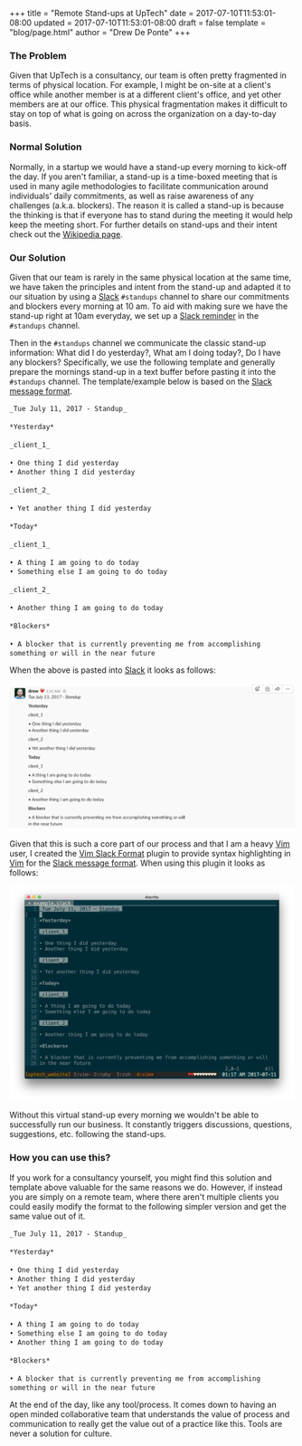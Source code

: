 +++
title = "Remote Stand-ups at UpTech"
date = 2017-07-10T11:53:01-08:00
updated = 2017-07-10T11:53:01-08:00
draft = false
template = "blog/page.html"
author = "Drew De Ponte"
+++

### The Problem

Given that UpTech is a consultancy, our team is often pretty fragmented in terms of physical location. For example, I might be on-site at a client's office while another member is at a different client's office, and yet other members are at our office. This physical fragmentation makes it difficult to stay on top of what is going on across the organization on a day-to-day basis.

### Normal Solution

Normally, in a startup we would have a stand-up every morning to kick-off the day. If you aren't familiar, a stand-up is a time-boxed meeting that is used in many agile methodologies to facilitate communication around individuals' daily commitments, as well as raise awareness of any challenges (a.k.a.  blockers). The reason it is called a stand-up is because the thinking is that if everyone has to stand during the meeting it would help keep the meeting short. For further details on stand-ups and their intent check out the [Wikipedia page][stand-ups].

### Our Solution

Given that our team is rarely in the same physical location at the same time, we have taken the principles and intent from the stand-up and adapted it to our situation by using a [Slack][] `#standups` channel to share our commitments and blockers every morning at 10 am. To aid with making sure we have the stand-up right at 10am everyday, we set up a [Slack reminder][] in the `#standups` channel. 

Then in the `#standups` channel we communicate the classic stand-up information: What did I do yesterday?, What am I doing today?, Do I have any blockers? Specifically, we use the following template and generally prepare the mornings stand-up in a text buffer before pasting it into the `#standups` channel. The template/example below is based on the [Slack message format][].

```
_Tue July 11, 2017 - Standup_

*Yesterday*

_client_1_

• One thing I did yesterday
• Another thing I did yesterday

_client_2_

• Yet another thing I did yesterday

*Today*

_client_1_

• A thing I am going to do today
• Something else I am going to do today

_client_2_

• Another thing I am going to do today

*Blockers*

• A blocker that is currently preventing me from accomplishing something or will in the near future
```

When the above is pasted into [Slack][] it looks as follows:

![](slack-screenshot.png)

Given that this is such a core part of our process and that I am a heavy [Vim][] user, I created the [Vim Slack Format][] plugin to provide syntax highlighting in [Vim][] for the [Slack message format][]. When using this plugin it looks as follows:

![](vim-slack-format-screenshot.png)

Without this virtual stand-up every morning we wouldn't be able to successfully run our business. It constantly triggers discussions, questions, suggestions, etc. following the stand-ups.

### How you can use this?

If you work for a consultancy yourself, you might find this solution and template above valuable for the same reasons we do. However, if instead you are simply on a remote team, where there aren't multiple clients you could easily modify the format to the following simpler version and get the same value out of it.

```
_Tue July 11, 2017 - Standup_

*Yesterday*

• One thing I did yesterday
• Another thing I did yesterday
• Yet another thing I did yesterday

*Today*

• A thing I am going to do today
• Something else I am going to do today
• Another thing I am going to do today

*Blockers*

• A blocker that is currently preventing me from accomplishing something or will in the near future
```

At the end of the day, like any tool/process. It comes down to having an open minded collaborative team that understands the value of process and communication to really get the value out of a practice like this. Tools are never a solution for culture.

[stand-ups]: https://en.m.wikipedia.org/wiki/Stand-up_meeting
[Slack reminder]: https://get.slack.help/hc/en-us/articles/208423427-Set-a-reminder
[Slack]: https://slack.com
[Slack message format]: https://get.slack.help/hc/en-us/articles/202288908-Format-your-messages
[Vim]: http://www.vim.org
[Vim Slack Format]: http://github.com/uptech/vim-slack-format
